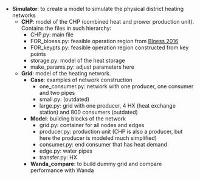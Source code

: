 - **Simulator**: to create a model to simulate the physical district heating networks
  - **CHP**: model of the CHP (combined heat and prower production unit). Contains the files in such hierarchy:
    - CHP.py: main file
    - FOR_bloess.py: feasible operation region from [Bloess 2016](https://www.sciencedirect.com/science/article/abs/pii/S0306261920302397)
    - FOR_keypts.py: feasible operation region constructed from key points
    - storage.py: model of the heat storage
    - make_params.py: adjust parameters here
  - **Grid**: model of the heating network.
    - **Case**: examples of network construction
      - one_consumer.py: network with one producer, one consumer and two pipes
      - small.py: (outdated)
      - large.py: grid with one producer, 4 HX (heat exchange station) and 800 consumers (outdated)
    - **Model**: building blocks of the network
      - grid.py: container for all nodes and edges
      - producer.py: production unit (CHP is also a producer, but here the producer is modeled much simplified)
      - consumer.py: end consumer that has heat demand
      - edge.py: water pipes
      - transfer.py: HX
    - **Wanda_compare**: to build dummy grid and compare performance with Wanda
